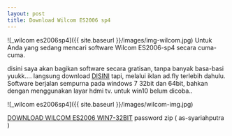 ```yaml
---
layout: post
title: Download Wilcom ES2006 sp4
---
```




![_wilcom es2006sp4]({{ site.baseurl }}/images/img-wilcom.jpg)
Untuk Anda yang sedang mencari software Wilcom ES2006-sp4 secara cuma-cuma.

disini saya akan bagikan software secara gratisan, tanpa banyak basa-basi yuukk.... langsung download [DISINI](http://beteshis.com/1Scn) tapi, melalui iklan ad.fly terlebih dahulu.
Software berjalan sempurna pada windows 7 32bit dan 64bit, bahkan dengan menggunakan layar hdmi tv. untuk win10 belum dicoba..

![_wilcom es2006sp4]({{ site.baseurl }}/images/wilcom-img.jpg)

[DOWNLOAD WILCOM ES2006 WIN7-32BIT](http://beteshis.com/1Scn) password zip ( as-syariahputra )
